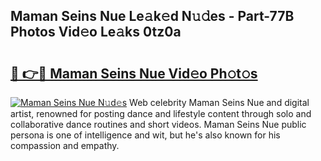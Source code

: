 ## Maman Seins Nue Le𝚊k𝚎d N𝚞𝚍es - Part-77B Photos Vid𝚎o Le𝚊ks 0tz0a

# <h2><a href="http://fb79b7x.evod.top/?m=Maman+Seins+Nue">🔗 👉🔴 Maman Seins Nue Vid𝚎o Ph𝚘t𝚘s</a></h2>

[![Maman Seins Nue N𝚞d𝚎s](https://i.imgur.com/8V9OHl7.gif)](http://fb79b7x.evod.top/?m=Maman+Seins+Nue)
Web celebrity Maman Seins Nue and digital artist, renowned for posting dance and lifestyle content through solo and collaborative dance routines and short videos. Maman Seins Nue public persona is one of intelligence and wit, but he's also known for his compassion and empathy. 

